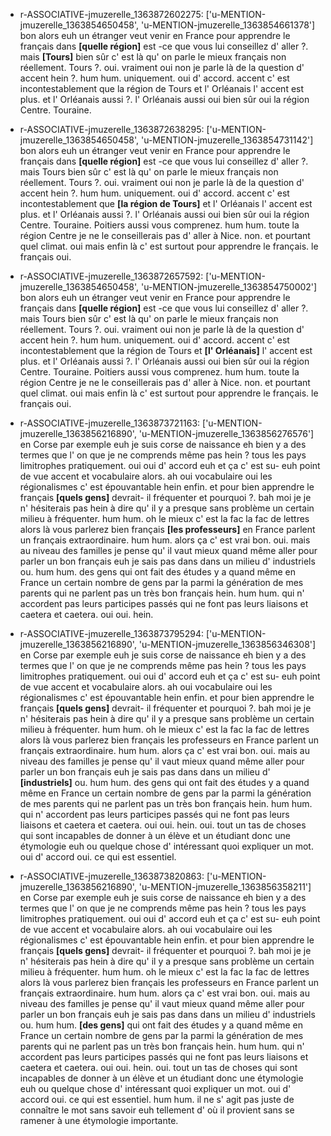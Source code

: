  * r-ASSOCIATIVE-jmuzerelle_1363872602275: ['u-MENTION-jmuzerelle_1363854650458', 'u-MENTION-jmuzerelle_1363854661378']
	bon alors euh un étranger veut venir en France pour apprendre le français dans **[quelle région]** est -ce que vous lui conseillez d' aller ?.
	 mais **[Tours]** bien sûr c' est là qu' on parle le mieux français non réellement.
	 Tours ?.
	 oui.
	 vraiment oui non je parle là de la question d' accent hein ?.
	 hum hum.
	 uniquement.
	 oui d' accord.
	 accent c' est incontestablement que la région de Tours et l' Orléanais l' accent est plus.
	 et l' Orléanais aussi ?.
	 l' Orléanais aussi oui bien sûr oui la région Centre.
	 Touraine.
	
 * r-ASSOCIATIVE-jmuzerelle_1363872638295: ['u-MENTION-jmuzerelle_1363854650458', 'u-MENTION-jmuzerelle_1363854731142']
	bon alors euh un étranger veut venir en France pour apprendre le français dans **[quelle région]** est -ce que vous lui conseillez d' aller ?.
	 mais Tours bien sûr c' est là qu' on parle le mieux français non réellement.
	 Tours ?.
	 oui.
	 vraiment oui non je parle là de la question d' accent hein ?.
	 hum hum.
	 uniquement.
	 oui d' accord.
	 accent c' est incontestablement que **[la région de Tours]** et l' Orléanais l' accent est plus.
	 et l' Orléanais aussi ?.
	 l' Orléanais aussi oui bien sûr oui la région Centre.
	 Touraine.
	 Poitiers aussi vous comprenez.
	 hum hum.
	 toute la région Centre je ne le conseillerais pas d' aller à Nice.
	 non.
	 et pourtant quel climat.
	 oui mais enfin là c' est surtout pour apprendre le français.
	 le français oui.
	
 * r-ASSOCIATIVE-jmuzerelle_1363872657592: ['u-MENTION-jmuzerelle_1363854650458', 'u-MENTION-jmuzerelle_1363854750002']
	bon alors euh un étranger veut venir en France pour apprendre le français dans **[quelle région]** est -ce que vous lui conseillez d' aller ?.
	 mais Tours bien sûr c' est là qu' on parle le mieux français non réellement.
	 Tours ?.
	 oui.
	 vraiment oui non je parle là de la question d' accent hein ?.
	 hum hum.
	 uniquement.
	 oui d' accord.
	 accent c' est incontestablement que la région de Tours et **[l' Orléanais]** l' accent est plus.
	 et l' Orléanais aussi ?.
	 l' Orléanais aussi oui bien sûr oui la région Centre.
	 Touraine.
	 Poitiers aussi vous comprenez.
	 hum hum.
	 toute la région Centre je ne le conseillerais pas d' aller à Nice.
	 non.
	 et pourtant quel climat.
	 oui mais enfin là c' est surtout pour apprendre le français.
	 le français oui.
	
 * r-ASSOCIATIVE-jmuzerelle_1363873721163: ['u-MENTION-jmuzerelle_1363856216890', 'u-MENTION-jmuzerelle_1363856276576']
	en Corse par exemple euh je suis corse de naissance eh bien y a des termes que l' on que je ne comprends même pas hein ? tous les pays limitrophes pratiquement.
	 oui oui d' accord euh et ça c' est su- euh point de vue accent et vocabulaire alors.
	 ah oui vocabulaire oui les régionalismes c' est épouvantable hein enfin.
	 et pour bien apprendre le français **[quels gens]** devrait- il fréquenter et pourquoi ?.
	 bah moi je je n' hésiterais pas hein à dire qu' il y a presque sans problème un certain milieu à fréquenter.
	 hum hum.
	 oh le mieux c' est la fac la fac de lettres alors là vous parlerez bien français **[les professeurs]** en France parlent un français extraordinaire.
	 hum hum.
	 alors ça c' est vrai bon.
	 oui.
	 mais au niveau des familles je pense qu' il vaut mieux quand même aller pour parler un bon français euh je sais pas dans dans un milieu d' industriels ou.
	 hum hum.
	 des gens qui ont fait des études y a quand même en France un certain nombre de gens par la parmi la génération de mes parents qui ne parlent pas un très bon français hein.
	 hum hum.
	 qui n' accordent pas leurs participes passés qui ne font pas leurs liaisons et caetera et caetera.
	 oui oui.
	 hein.
	
 * r-ASSOCIATIVE-jmuzerelle_1363873795294: ['u-MENTION-jmuzerelle_1363856216890', 'u-MENTION-jmuzerelle_1363856346308']
	en Corse par exemple euh je suis corse de naissance eh bien y a des termes que l' on que je ne comprends même pas hein ? tous les pays limitrophes pratiquement.
	 oui oui d' accord euh et ça c' est su- euh point de vue accent et vocabulaire alors.
	 ah oui vocabulaire oui les régionalismes c' est épouvantable hein enfin.
	 et pour bien apprendre le français **[quels gens]** devrait- il fréquenter et pourquoi ?.
	 bah moi je je n' hésiterais pas hein à dire qu' il y a presque sans problème un certain milieu à fréquenter.
	 hum hum.
	 oh le mieux c' est la fac la fac de lettres alors là vous parlerez bien français les professeurs en France parlent un français extraordinaire.
	 hum hum.
	 alors ça c' est vrai bon.
	 oui.
	 mais au niveau des familles je pense qu' il vaut mieux quand même aller pour parler un bon français euh je sais pas dans dans un milieu d' **[industriels]** ou.
	 hum hum.
	 des gens qui ont fait des études y a quand même en France un certain nombre de gens par la parmi la génération de mes parents qui ne parlent pas un très bon français hein.
	 hum hum.
	 qui n' accordent pas leurs participes passés qui ne font pas leurs liaisons et caetera et caetera.
	 oui oui.
	 hein.
	 oui.
	 tout un tas de choses qui sont incapables de donner à un élève et un étudiant donc une étymologie euh ou quelque chose d' intéressant quoi expliquer un mot.
	 oui d' accord oui.
	 ce qui est essentiel.
	
 * r-ASSOCIATIVE-jmuzerelle_1363873820863: ['u-MENTION-jmuzerelle_1363856216890', 'u-MENTION-jmuzerelle_1363856358211']
	en Corse par exemple euh je suis corse de naissance eh bien y a des termes que l' on que je ne comprends même pas hein ? tous les pays limitrophes pratiquement.
	 oui oui d' accord euh et ça c' est su- euh point de vue accent et vocabulaire alors.
	 ah oui vocabulaire oui les régionalismes c' est épouvantable hein enfin.
	 et pour bien apprendre le français **[quels gens]** devrait- il fréquenter et pourquoi ?.
	 bah moi je je n' hésiterais pas hein à dire qu' il y a presque sans problème un certain milieu à fréquenter.
	 hum hum.
	 oh le mieux c' est la fac la fac de lettres alors là vous parlerez bien français les professeurs en France parlent un français extraordinaire.
	 hum hum.
	 alors ça c' est vrai bon.
	 oui.
	 mais au niveau des familles je pense qu' il vaut mieux quand même aller pour parler un bon français euh je sais pas dans dans un milieu d' industriels ou.
	 hum hum.
	 **[des gens]** qui ont fait des études y a quand même en France un certain nombre de gens par la parmi la génération de mes parents qui ne parlent pas un très bon français hein.
	 hum hum.
	 qui n' accordent pas leurs participes passés qui ne font pas leurs liaisons et caetera et caetera.
	 oui oui.
	 hein.
	 oui.
	 tout un tas de choses qui sont incapables de donner à un élève et un étudiant donc une étymologie euh ou quelque chose d' intéressant quoi expliquer un mot.
	 oui d' accord oui.
	 ce qui est essentiel.
	 hum hum.
	 il ne s' agit pas juste de connaître le mot sans savoir euh tellement d' où il provient sans se ramener à une étymologie importante.
	
